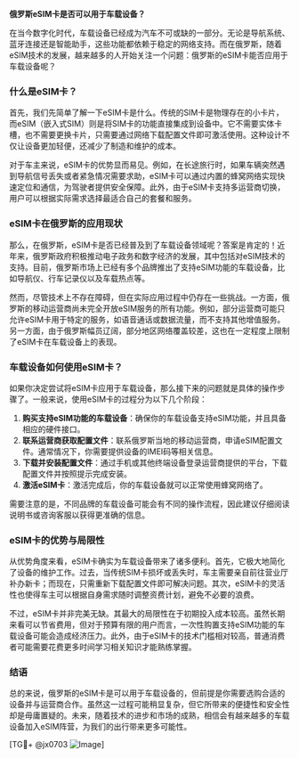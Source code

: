 **俄罗斯eSIM卡是否可以用于车载设备？**

在当今数字化时代，车载设备已经成为汽车不可或缺的一部分。无论是导航系统、蓝牙连接还是智能助手，这些功能都依赖于稳定的网络支持。而在俄罗斯，随着eSIM技术的发展，越来越多的人开始关注一个问题：俄罗斯的eSIM卡能否应用于车载设备呢？

### 什么是eSIM卡？
首先，我们先简单了解一下eSIM卡是什么。传统的SIM卡是物理存在的小卡片，而eSIM（嵌入式SIM）则是将SIM卡的功能直接集成到设备中。它不需要实体卡槽，也不需要更换卡片，只需要通过网络下载配置文件即可激活使用。这种设计不仅让设备更加轻便，还减少了制造和维护的成本。

对于车主来说，eSIM卡的优势显而易见。例如，在长途旅行时，如果车辆突然遇到导航信号丢失或者紧急情况需要求助，eSIM卡可以通过内置的蜂窝网络实现快速定位和通信，为驾驶者提供安全保障。此外，由于eSIM卡支持多运营商切换，用户可以根据实际需求选择最适合自己的套餐和服务。

### eSIM卡在俄罗斯的应用现状
那么，在俄罗斯，eSIM卡是否已经普及到了车载设备领域呢？答案是肯定的！近年来，俄罗斯政府积极推动电子政务和数字经济的发展，其中包括对eSIM技术的支持。目前，俄罗斯市场上已经有多个品牌推出了支持eSIM功能的车载设备，比如导航仪、行车记录仪以及车载热点等。

然而，尽管技术上不存在障碍，但在实际应用过程中仍存在一些挑战。一方面，俄罗斯的移动运营商尚未完全开放eSIM服务的所有功能。例如，部分运营商可能只允许eSIM卡用于特定的服务，如语音通话或数据流量，而不支持其他增值服务。另一方面，由于俄罗斯幅员辽阔，部分地区网络覆盖较差，这也在一定程度上限制了eSIM卡在车载设备上的表现。

### 车载设备如何使用eSIM卡？
如果你决定尝试将eSIM卡应用于车载设备，那么接下来的问题就是具体的操作步骤了。一般来说，使用eSIM卡的过程分为以下几个阶段：

1. **购买支持eSIM功能的车载设备**：确保你的车载设备支持eSIM功能，并且具备相应的硬件接口。
2. **联系运营商获取配置文件**：联系俄罗斯当地的移动运营商，申请eSIM配置文件。通常情况下，你需要提供设备的IMEI码等相关信息。
3. **下载并安装配置文件**：通过手机或其他终端设备登录运营商提供的平台，下载配置文件并按照提示完成安装。
4. **激活eSIM卡**：激活完成后，你的车载设备就可以正常使用蜂窝网络了。

需要注意的是，不同品牌的车载设备可能会有不同的操作流程，因此建议仔细阅读说明书或咨询客服以获得更准确的信息。

### eSIM卡的优势与局限性
从优势角度来看，eSIM卡确实为车载设备带来了诸多便利。首先，它极大地简化了设备的维护工作。过去，当传统SIM卡损坏或丢失时，车主需要亲自前往营业厅补办新卡；而现在，只需重新下载配置文件即可解决问题。其次，eSIM卡的灵活性也使得车主可以根据自身需求随时调整资费计划，避免不必要的浪费。

不过，eSIM卡并非完美无缺。其最大的局限性在于初期投入成本较高。虽然长期来看可以节省费用，但对于预算有限的用户而言，一次性购置支持eSIM功能的车载设备可能会造成经济压力。此外，由于eSIM卡的技术门槛相对较高，普通消费者可能需要花费更多时间学习相关知识才能熟练掌握。

### 结语
总的来说，俄罗斯的eSIM卡是可以用于车载设备的，但前提是你需要选购合适的设备并与运营商合作。虽然这一过程可能稍显复杂，但它所带来的便捷性和安全性却是毋庸置疑的。未来，随着技术的进步和市场的成熟，相信会有越来越多的车载设备加入eSIM阵营，为我们的出行带来更多可能性。

[TG💪+ @jx0703 ![Image](https://github.com/user-attachments/assets/dbca1d08-cadb-493c-b0ec-ad6f7a83f270)]